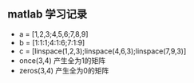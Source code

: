 ## matlab 学习记录

* a = [1,2,3;4,5,6;7,8,9]
* b = [1:1:1;4:1:6;7:1:9]
* c = [linspace(1,2,3);linspace(4,6,3);linspace(7,9,3)]
* once(3,4) 产生全为1的矩阵
* zeros(3,4) 产生全为0的矩阵











